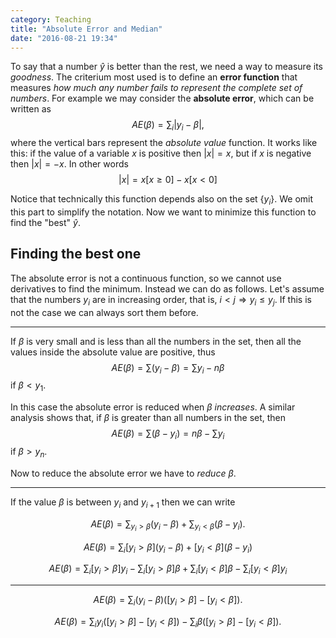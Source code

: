 ```yaml
---
category: Teaching
title: "Absolute Error and Median"
date: "2016-08-21 19:34"
---
```


To say that a number $\hat{y}$ is better than the rest, we need a way to measure its *goodness*. The criterium most used is to define an **error function** that measures *how much any number fails to represent the complete set of numbers*. For example we may consider the **absolute error**, which can be written as
$$AE(\beta)=\sum_i \vert y_i - \beta\vert,$$
where the vertical bars represent the *absolute value* function. It works like this: if the value of a variable $x$ is positive then $\vert x\vert=x$, but if $x$ is negative then $\vert x\vert=-x$. In other words
$$\vert x\vert = x[x\geq 0] - x[x<0]$$

Notice that technically this function depends also on the set $\{y_i\}$. We omit this part to simplify the notation. Now we want to minimize this function to find the "best" $\hat{y}$.

## Finding the best one
The absolute error is not a continuous function, so we cannot use derivatives to find the minimum. Instead we can do as follows. Let's assume that the numbers $y_i$ are in increasing order, that is, $i<j\Rightarrow y_i\leq y_j$. If this is not the case we can always sort them before.

---

If $\beta$ is very small and is less than all the numbers in the set, then all the values inside the absolute value are positive, thus
$$AE(\beta)=\sum (y_i-\beta)=\sum y_i - n \beta$$
if $\beta<y_1$.

In this case the absolute error is reduced when $\beta$ *increases*. A similar analysis shows that, if $\beta$ is greater than all numbers in the set, then
$$AE(\beta)=\sum (\beta-y_i)=n \beta - \sum y_i$$
if $\beta>y_n$.

Now to reduce the absolute error we have to *reduce* $\beta$.

---

If the value $\beta$ is between $y_i$ and $y_{i+1}$ then we can write

$$AE(\beta)=\sum_{y_i>\beta} (y_i-\beta)+\sum_{y_i<\beta} (\beta-y_i).$$

$$AE(\beta)=\sum_i [y_i>\beta] (y_i-\beta)+[y_i<\beta] (\beta-y_i)$$

$$AE(\beta)=\sum_i [y_i>\beta] y_i- \sum_i [y_i>\beta] \beta +\sum_i [y_i<\beta] \beta - \sum_i [y_i<\beta]y_i$$

---
$$AE(\beta)=\sum_i (y_i-\beta)([y_i>\beta] -[y_i<\beta]).$$

$$AE(\beta)=\sum_i y_i ([y_i>\beta] -[y_i<\beta]) -\sum_i \beta([y_i>\beta] -[y_i<\beta]).$$
